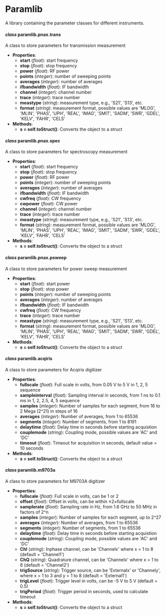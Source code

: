 # Paramlib
A library containing the parameter classes for different instruments.

#### *class* paramlib.pnax.trans
A class to store parameters for transmission measurement
* **Properties**: 
  * **start** (*float*): start frequency
  * **stop** (*float*): stop frequency
  * **power** (*float*): RF power
  * **points** (*integer*): number of sweeping points
  * **averages** (*integer*): number of averages
  * **ifbandwidth** (*float*): IF bandwidth
  * **channel** (*integer*): channel number
  * **trace** (*integer*): trace number
  * **meastype** (*string*): measurement type, e.g., 'S21', 'S13', etc.
  * **format** (*string*): measurement format, possible values are 'MLOG', 'MLIN', 'PHAS', 'UPH', 'REAL', 'IMAG', 'SMIT', 'SADM', 'SWR', 'GDEL', 'KELV', 'FAHR', 'CELS'
* **Methods**:
  * **s = self.toStruct()**: Converts the object to a struct
  
#### *class* paramlib.pnax.spec
A class to store parameters for spectroscopy measurement
* **Properties**: 
  * **start** (*float*): start frequency
  * **stop** (*float*): stop frequency
  * **power** (*float*): RF power
  * **points** (*integer*): number of sweeping points
  * **averages** (*integer*): number of averages
  * **ifbandwidth** (*float*): IF bandwidth
  * **cwfreq** (*float*): CW frequency
  * **cwpower** (*float*): CW power
  * **channel** (*integer*): channel number
  * **trace** (*integer*): trace number
  * **meastype** (*string*): measurement type, e.g., 'S21', 'S13', etc.
  * **format** (*string*): measurement format, possible values are 'MLOG', 'MLIN', 'PHAS', 'UPH', 'REAL', 'IMAG', 'SMIT', 'SADM', 'SWR', 'GDEL', 'KELV', 'FAHR', 'CELS'
* **Methods**:
  * **s = self.toStruct()**: Converts the object to a struct
  
#### *class* paramlib.pnax.psweep
A class to store parameters for power sweep measurement
* **Properties**:
  * **start** (*float*): start power
  * **stop** (*float*): stop power
  * **points** (*integer*): number of sweeping points
  * **averages** (*integer*): number of averages
  * **ifbandwidth** (*float*): IF bandwidth
  * **cwfreq** (*float*): CW frequency
  * **trace** (*integer*): trace number
  * **meastype** (*string*): measurement type, e.g., 'S21', 'S13', etc.
  * **format** (*string*): measurement format, possible values are 'MLOG', 'MLIN', 'PHAS', 'UPH', 'REAL', 'IMAG', 'SMIT', 'SADM', 'SWR', 'GDEL', 'KELV', 'FAHR', 'CELS'
* **Methods**:
  * **s = self.toStruct()**: Converts the object to a struct

#### *class* paramlib.acqiris
A class to store parameters for Acqiris digitizer
* **Properties**:
  * **fullscale** (*float*): Full scale in volts, from 0.05 V to 5 V in 1, 2, 5 sequence
  * **sampleinterval** (*float*): Sampling interval in seconds, from 1 ns to 0.1 ms in 1, 2, 2.5, 4, 5 sequence
  * **samples** (*integer*): Number of samples for each segment, from 16 to 2 Mega (2^21) in steps of 16
  * **averages** (*integer*): Number of averages, from 1 to 65536
  * **segments** (*integer*): Number of segments, from 1 to 8191
  * **delaytime** (*float*): Delay time in seconds before starting acquistion
  * **couplemode** (*string*): Coupling mode, possible values are 'AC' and 'DC'
  * **timeout** (*float*): Timeout for acquisition in seconds, default value = 10 seconds
* **Methods**:
  * **s = self.toStruct()**: Converts the object to a struct
  
#### *class* paramlib.m9703a
A class to store parameters for M9703A digitizer
* **Properties**:
  * **fullscale** (*float*): Full scale in volts, can be 1 or 2
  * **offset** (*float*): Offset in volts, can be within ±2×fullscale
  * **samplerate** (*float*): Sampling rate in Hz, from 1.6 GHz to 50 MHz in factors of 2^n
  * **samples** (*integer*): Number of samples for each segment, up to 2^27
  * **averages** (*integer*): Number of averages, from 1 to 65536
  * **segments** (*integer*): Number of segments, from 1 to 65536
  * **delaytime** (*float*): Delay time in seconds before starting acquistion
  * **couplemode** (*string*): Coupling mode, possible values are 'AC' and 'DC'
  * **ChI** (*string*): Inphase channel, can be 'Channelx' where x = 1 to 8 (default = 'Channel1')
  * **ChQ** (*string*): Quadrature channel, can be 'Channelx' where x = 1 to 8 (default = 'Channel2')
  * **trigSource** (*string*): Trigger source, can be 'Externalx' or 'Channely', where x = 1 to 3 and y = 1 to 8 (default = 'External1')
  * **trigLevel** (*float*): Trigger level in volts, can be -5 V to 5 V (default = 0.5)
  * **trigPeriod** (*float*): Trigger period in seconds, used to calculate timeout
* **Methods**:
  * **s = self.toStruct()**: Converts the object to a struct